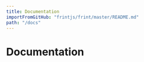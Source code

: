 ```yaml
---
title: Documentation
importFromGitHub: "frintjs/frint/master/README.md"
path: "/docs"
---
```


# Documentation
